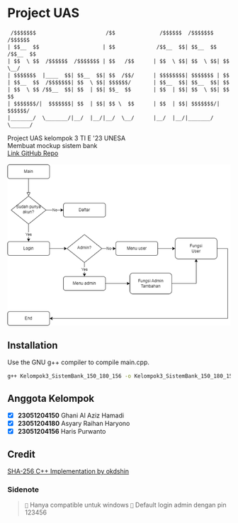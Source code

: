 # Project UAS

```
 /$$$$$$$                      /$$              /$$$$$$  /$$$$$$$   /$$$$$$ 
| $$__  $$                    | $$             /$$__  $$| $$__  $$ /$$__  $$
| $$  \ $$  /$$$$$$  /$$$$$$$ | $$   /$$      | $$  \ $$| $$  \ $$| $$  \__/
| $$$$$$$  |____  $$| $$__  $$| $$  /$$/      | $$$$$$$$| $$$$$$$ | $$      
| $$__  $$  /$$$$$$$| $$  \ $$| $$$$$$/       | $$__  $$| $$__  $$| $$      
| $$  \ $$ /$$__  $$| $$  | $$| $$_  $$       | $$  | $$| $$  \ $$| $$    $$
| $$$$$$$/|  $$$$$$$| $$  | $$| $$ \  $$      | $$  | $$| $$$$$$$/|  $$$$$$/
|_______/  \_______/|__/  |__/|__/  \__/      |__/  |__/|_______/  \______/ 

```
Project UAS kelompok 3 TI E '23 UNESA\
Membuat mockup sistem bank\
[Link GitHub Repo](https://github.com/asyary/Project_UAS/tree/master)\
<br>
![Flowchart](https://raw.githubusercontent.com/asyary/Project_UAS/master/Flowchart.png)

## Installation

Use the GNU g++ compiler to compile main.cpp.

```bash
g++ Kelompok3_SistemBank_150_180_156 -o Kelompok3_SistemBank_150_180_156; ./Kelompok3_SistemBank_150_180_156
```

## Anggota Kelompok

- [x] **23051204150** Ghani Al Aziz Hamadi
- [x] **23051204180** Asyary Raihan Haryono
- [x] **23051204156** Haris Purwanto

## Credit

[SHA-256 C++ Implementation by okdshin](https://github.com/okdshin/PicoSHA2)

### Sidenote

> ``📝`` Hanya compatible untuk windows
> ``📝`` Default login admin dengan pin 123456
